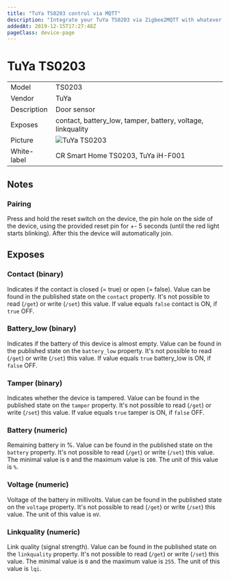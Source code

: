 ```yaml
---
title: "TuYa TS0203 control via MQTT"
description: "Integrate your TuYa TS0203 via Zigbee2MQTT with whatever smart home infrastructure you are using without the vendor's bridge or gateway."
addedAt: 2019-12-15T17:27:48Z
pageClass: device-page
---
```


<!-- !!!! -->
<!-- ATTENTION: This file is auto-generated through docgen! -->
<!-- You can only edit the "Notes"-Section between the two comment lines "Notes BEGIN" and "Notes END". -->
<!-- Do not use h1 or h2 heading within "## Notes"-Section. -->
<!-- !!!! -->

# TuYa TS0203

|     |     |
|-----|-----|
| Model | TS0203  |
| Vendor  | TuYa  |
| Description | Door sensor |
| Exposes | contact, battery_low, tamper, battery, voltage, linkquality |
| Picture | ![TuYa TS0203](https://www.zigbee2mqtt.io/images/devices/TS0203.jpg) |
| White-label | CR Smart Home TS0203, TuYa iH-F001 |


<!-- Notes BEGIN: You can edit here. Add "## Notes" headline if not already present. -->
## Notes

### Pairing 
Press and hold the reset switch on the device, the pin hole on the side of the device, using the provided reset pin for +- 5 seconds (until the red light starts blinking). After this the device will automatically join.
<!-- Notes END: Do not edit below this line -->



## Exposes

### Contact (binary)
Indicates if the contact is closed (= true) or open (= false).
Value can be found in the published state on the `contact` property.
It's not possible to read (`/get`) or write (`/set`) this value.
If value equals `false` contact is ON, if `true` OFF.

### Battery_low (binary)
Indicates if the battery of this device is almost empty.
Value can be found in the published state on the `battery_low` property.
It's not possible to read (`/get`) or write (`/set`) this value.
If value equals `true` battery_low is ON, if `false` OFF.

### Tamper (binary)
Indicates whether the device is tampered.
Value can be found in the published state on the `tamper` property.
It's not possible to read (`/get`) or write (`/set`) this value.
If value equals `true` tamper is ON, if `false` OFF.

### Battery (numeric)
Remaining battery in %.
Value can be found in the published state on the `battery` property.
It's not possible to read (`/get`) or write (`/set`) this value.
The minimal value is `0` and the maximum value is `100`.
The unit of this value is `%`.

### Voltage (numeric)
Voltage of the battery in millivolts.
Value can be found in the published state on the `voltage` property.
It's not possible to read (`/get`) or write (`/set`) this value.
The unit of this value is `mV`.

### Linkquality (numeric)
Link quality (signal strength).
Value can be found in the published state on the `linkquality` property.
It's not possible to read (`/get`) or write (`/set`) this value.
The minimal value is `0` and the maximum value is `255`.
The unit of this value is `lqi`.

